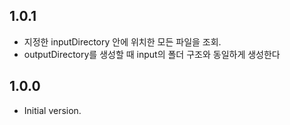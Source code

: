 ## 1.0.1

- 지정한 inputDirectory 안에 위치한 모든 파일을 조회.
- outputDirectory를 생성할 때 input의 폴더 구조와 동일하게 생성한다

## 1.0.0

- Initial version.
